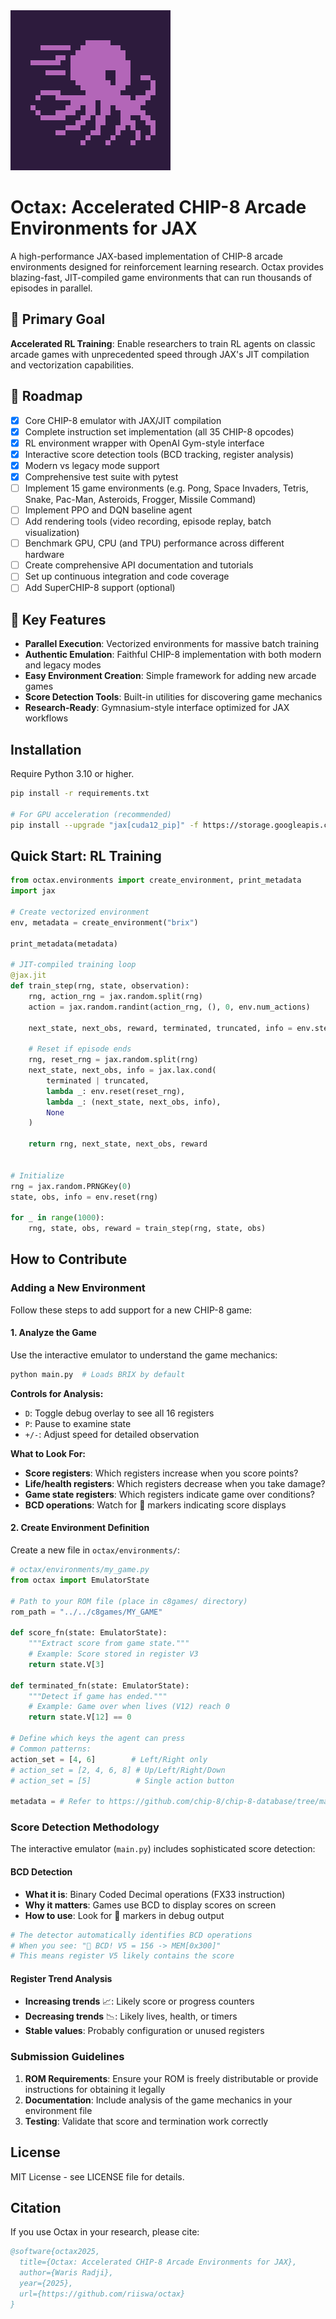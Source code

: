 <img src="https://raw.githubusercontent.com/riiswa/octax/refs/heads/main/logo.png" alt="Octax"/>

# Octax: Accelerated CHIP-8 Arcade Environments for JAX

A high-performance JAX-based implementation of CHIP-8 arcade environments designed for reinforcement learning research. Octax provides blazing-fast, JIT-compiled game environments that can run thousands of episodes in parallel.

## 🎯 Primary Goal

**Accelerated RL Training**: Enable researchers to train RL agents on classic arcade games with unprecedented speed through JAX's JIT compilation and vectorization capabilities.

## 📅 Roadmap

- [x] Core CHIP-8 emulator with JAX/JIT compilation
- [x] Complete instruction set implementation (all 35 CHIP-8 opcodes)
- [x] RL environment wrapper with OpenAI Gym-style interface
- [x] Interactive score detection tools (BCD tracking, register analysis)
- [x] Modern vs legacy mode support
- [x] Comprehensive test suite with pytest
- [ ] Implement 15 game environments (e.g. Pong, Space Invaders, Tetris, Snake, Pac-Man, Asteroids, Frogger, Missile Command)
- [ ] Implement PPO and DQN baseline agent
- [ ] Add rendering tools (video recording, episode replay, batch visualization)
- [ ] Benchmark GPU, CPU (and TPU) performance across different hardware
- [ ] Create comprehensive API documentation and tutorials
- [ ] Set up continuous integration and code coverage
- [ ] Add SuperCHIP-8 support (optional)

## 🚀 Key Features

- **Parallel Execution**: Vectorized environments for massive batch training
- **Authentic Emulation**: Faithful CHIP-8 implementation with both modern and legacy modes
- **Easy Environment Creation**: Simple framework for adding new arcade games
- **Score Detection Tools**: Built-in utilities for discovering game mechanics
- **Research-Ready**: Gymnasium-style interface optimized for JAX workflows

## Installation

Require Python 3.10 or higher.

```bash
pip install -r requirements.txt

# For GPU acceleration (recommended)
pip install --upgrade "jax[cuda12_pip]" -f https://storage.googleapis.com/jax-releases/jax_cuda_releases.html
```

## Quick Start: RL Training

```python
from octax.environments import create_environment, print_metadata
import jax

# Create vectorized environment
env, metadata = create_environment("brix")

print_metadata(metadata)

# JIT-compiled training loop
@jax.jit
def train_step(rng, state, observation):
    rng, action_rng = jax.random.split(rng)
    action = jax.random.randint(action_rng, (), 0, env.num_actions)

    next_state, next_obs, reward, terminated, truncated, info = env.step(state, action)

    # Reset if episode ends
    rng, reset_rng = jax.random.split(rng)
    next_state, next_obs, info = jax.lax.cond(
        terminated | truncated,
        lambda _: env.reset(reset_rng),
        lambda _: (next_state, next_obs, info),
        None
    )

    return rng, next_state, next_obs, reward


# Initialize
rng = jax.random.PRNGKey(0)
state, obs, info = env.reset(rng)

for _ in range(1000):
    rng, state, obs, reward = train_step(rng, state, obs)
```

## How to Contribute

### Adding a New Environment

Follow these steps to add support for a new CHIP-8 game:

#### 1. Analyze the Game

Use the interactive emulator to understand the game mechanics:

```bash
python main.py  # Loads BRIX by default
```

**Controls for Analysis:**
- `D`: Toggle debug overlay to see all 16 registers
- `P`: Pause to examine state
- `+/-`: Adjust speed for detailed observation

**What to Look For:**
- **Score registers**: Which registers increase when you score points?
- **Life/health registers**: Which registers decrease when you take damage?
- **Game state registers**: Which registers indicate game over conditions?
- **BCD operations**: Watch for 🎯 markers indicating score displays

#### 2. Create Environment Definition

Create a new file in `octax/environments/`:

```python
# octax/environments/my_game.py
from octax import EmulatorState

# Path to your ROM file (place in c8games/ directory)
rom_path = "../../c8games/MY_GAME"

def score_fn(state: EmulatorState):
    """Extract score from game state."""
    # Example: Score stored in register V3
    return state.V[3]

def terminated_fn(state: EmulatorState):
    """Detect if game has ended."""
    # Example: Game over when lives (V12) reach 0
    return state.V[12] == 0

# Define which keys the agent can press
# Common patterns:
action_set = [4, 6]        # Left/Right only
# action_set = [2, 4, 6, 8] # Up/Left/Right/Down
# action_set = [5]          # Single action button

metadata = # Refer to https://github.com/chip-8/chip-8-database/tree/master
```

### Score Detection Methodology

The interactive emulator (`main.py`) includes sophisticated score detection:

#### BCD Detection
- **What it is**: Binary Coded Decimal operations (FX33 instruction)
- **Why it matters**: Games use BCD to display scores on screen
- **How to use**: Look for 🎯 markers in debug output

```python
# The detector automatically identifies BCD operations
# When you see: "🎯 BCD! V5 = 156 -> MEM[0x300]"
# This means register V5 likely contains the score
```

#### Register Trend Analysis
- **Increasing trends** 📈: Likely score or progress counters
- **Decreasing trends** 📉: Likely lives, health, or timers
- **Stable values**: Probably configuration or unused registers

### Submission Guidelines

1. **ROM Requirements**: Ensure your ROM is freely distributable or provide instructions for obtaining it legally
2. **Documentation**: Include analysis of the game mechanics in your environment file
3. **Testing**: Validate that score and termination work correctly

## License

MIT License - see LICENSE file for details.

## Citation

If you use Octax in your research, please cite:

```bibtex
@software{octax2025,
  title={Octax: Accelerated CHIP-8 Arcade Environments for JAX},
  author={Waris Radji},
  year={2025},
  url={https://github.com/riiswa/octax}
}
```
